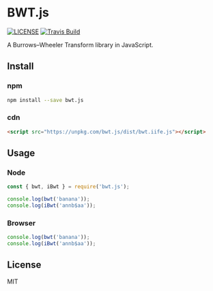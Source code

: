 # BWT.js

[![LICENSE](https://img.shields.io/npm/l/bwt.js.svg?style=flat)](https://npmjs.com/package/bwt.js)
[![Travis Build](https://travis-ci.org/NoobTW/bwt.js.svg?branch=master)](https://travis-ci.org/NoobTW/bwt.js/builds/495058415#)

A Burrows–Wheeler Transform library in JavaScript.

## Install

### npm

```bash
npm install --save bwt.js
```

### cdn

```html
<script src="https://unpkg.com/bwt.js/dist/bwt.iife.js"></script>
```

## Usage

### Node

```javascript
const { bwt, iBwt } = require('bwt.js');

console.log(bwt('banana'));
console.log(iBwt('annb$aa'));
```

### Browser

```javascript
console.log(bwt('banana'));
console.log(iBwt('annb$aa'));
```

## License

MIT